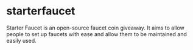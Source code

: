 starterfaucet
=============

Starter Faucet is an open-source faucet coin giveaway. It aims to allow people to set up faucets with ease and allow them to be maintained and easily used.
